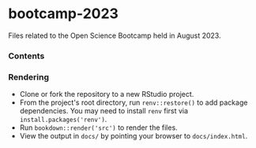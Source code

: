 # bootcamp-2023

Files related to the Open Science Bootcamp held in August 2023.

### Contents

### Rendering

- Clone or fork the repository to a new RStudio project.
- From the project's root directory, run `renv::restore()` to add package dependencies. You may need to install `renv` first via `install.packages('renv')`.
- Run `bookdown::render('src')` to render the files.
- View the output in `docs/` by pointing your browser to `docs/index.html`.
